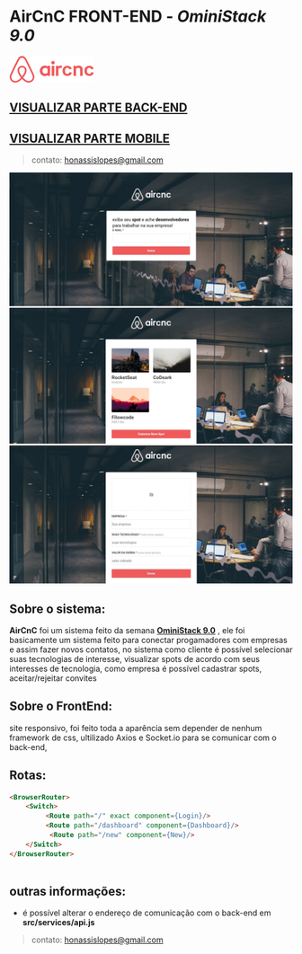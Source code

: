 # AirCnC **FRONT-END** - *OminiStack 9.0*
![](src/assets/logo.png)
## [VISUALIZAR PARTE BACK-END](https://github.com/honassis/aircnc-backend)
## [VISUALIZAR PARTE MOBILE](https://github.com/honassis/aircnc-mobile)
> contato: honassislopes@gmail.com

![](src/assets/print_1.jpg)
![](src/assets/print_2.jpg)
![](src/assets/print_3.jpg)


## Sobre o sistema:
**AirCnC** foi um sistema feito da semana [**OminiStack 9.0**](https://rocketseat.com.br/starter) , ele foi  basicamente um sistema feito para conectar progamadores com empresas e assim fazer novos contatos, no sistema como cliente é possível selecionar suas tecnologias de interesse, visualizar spots de acordo com seus interesses de tecnologia, como empresa é possível cadastrar spots, aceitar/rejeitar convites

## Sobre o FrontEnd:
site responsivo, foi feito toda a aparência sem depender de nenhum framework de css, ultilizado Axios e Socket.io para se comunicar com o back-end,
## Rotas:
```html
<BrowserRouter>  
    <Switch>
         <Route path="/" exact component={Login}/>
         <Route path="/dashboard" component={Dashboard}/>
          <Route path="/new" component={New}/>
    </Switch>
</BrowserRouter>
   
```
## outras informações: 
* é possível alterar o endereço de comunicação com o  back-end em **src/services/api.js**
> contato: honassislopes@gmail.com